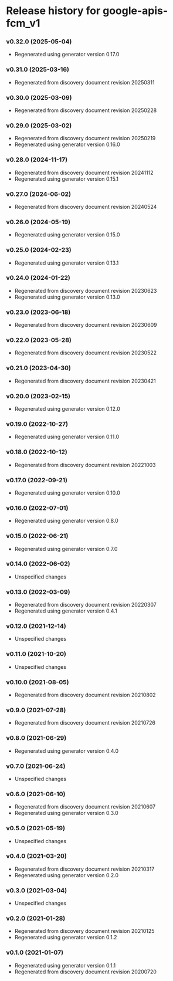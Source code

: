 # Release history for google-apis-fcm_v1

### v0.32.0 (2025-05-04)

* Regenerated using generator version 0.17.0

### v0.31.0 (2025-03-16)

* Regenerated from discovery document revision 20250311

### v0.30.0 (2025-03-09)

* Regenerated from discovery document revision 20250228

### v0.29.0 (2025-03-02)

* Regenerated from discovery document revision 20250219
* Regenerated using generator version 0.16.0

### v0.28.0 (2024-11-17)

* Regenerated from discovery document revision 20241112
* Regenerated using generator version 0.15.1

### v0.27.0 (2024-06-02)

* Regenerated from discovery document revision 20240524

### v0.26.0 (2024-05-19)

* Regenerated using generator version 0.15.0

### v0.25.0 (2024-02-23)

* Regenerated using generator version 0.13.1

### v0.24.0 (2024-01-22)

* Regenerated from discovery document revision 20230623
* Regenerated using generator version 0.13.0

### v0.23.0 (2023-06-18)

* Regenerated from discovery document revision 20230609

### v0.22.0 (2023-05-28)

* Regenerated from discovery document revision 20230522

### v0.21.0 (2023-04-30)

* Regenerated from discovery document revision 20230421

### v0.20.0 (2023-02-15)

* Regenerated using generator version 0.12.0

### v0.19.0 (2022-10-27)

* Regenerated using generator version 0.11.0

### v0.18.0 (2022-10-12)

* Regenerated from discovery document revision 20221003

### v0.17.0 (2022-09-21)

* Regenerated using generator version 0.10.0

### v0.16.0 (2022-07-01)

* Regenerated using generator version 0.8.0

### v0.15.0 (2022-06-21)

* Regenerated using generator version 0.7.0

### v0.14.0 (2022-06-02)

* Unspecified changes

### v0.13.0 (2022-03-09)

* Regenerated from discovery document revision 20220307
* Regenerated using generator version 0.4.1

### v0.12.0 (2021-12-14)

* Unspecified changes

### v0.11.0 (2021-10-20)

* Unspecified changes

### v0.10.0 (2021-08-05)

* Regenerated from discovery document revision 20210802

### v0.9.0 (2021-07-28)

* Regenerated from discovery document revision 20210726

### v0.8.0 (2021-06-29)

* Regenerated using generator version 0.4.0

### v0.7.0 (2021-06-24)

* Unspecified changes

### v0.6.0 (2021-06-10)

* Regenerated from discovery document revision 20210607
* Regenerated using generator version 0.3.0

### v0.5.0 (2021-05-19)

* Unspecified changes

### v0.4.0 (2021-03-20)

* Regenerated from discovery document revision 20210317
* Regenerated using generator version 0.2.0

### v0.3.0 (2021-03-04)

* Unspecified changes

### v0.2.0 (2021-01-28)

* Regenerated from discovery document revision 20210125
* Regenerated using generator version 0.1.2

### v0.1.0 (2021-01-07)

* Regenerated using generator version 0.1.1
* Regenerated from discovery document revision 20200720

